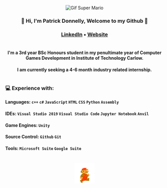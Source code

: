 <div align="center">

![Gif Super Mario](https://github.com/PatrickDonnelly/PatrickDonnelly/blob/main/images/superMario.gif)

### :wave: Hi, I'm Patrick Donnelly, Welcome to my Github :wave:
### [LinkedIn](www.linkedin.com/in/patrickdonnellygames) • [Website](https://patrickdonnelly.github.io/) 

#

#### I'm a 3rd year BSc Honours student in my penultimate year of Computer Games Development in Institute of Technology Carlow.
#### I am currently seeking a 4-6 month industry related internship.

#

</div>

### :computer: **Experience with:**

#### **Languages:**       `c++` `c#` `JavaScript` `HTML` `CSS` `Python` `Assembly` 

#### **IDEs:**            `Visual Studio 2019` `Visual Studio Code` `Jupyter Notebook` `Anvil`

#### **Game Engines:**    `Unity`

#### **Source Control:**  `Github` `Git`

#### **Tools:**           `Microsoft Suite` `Google Suite`

#

<div align="center">

<img src="https://github.com/PatrickDonnelly/PatrickDonnelly/blob/main/images/mario.gif" height="64" width="64">

</div>

<!--
**PatrickDonnelly/PatrickDonnelly** is a ✨ _special_ ✨ repository because its `README.md` (this file) appears on your GitHub profile.

Here are some ideas to get you started:

- 🔭 I’m currently working on ...
- 🌱 I’m currently learning ...
- 👯 I’m looking to collaborate on ...
- 🤔 I’m looking for help with ...
- 💬 Ask me about ...
- 📫 How to reach me: ...
- 😄 Pronouns: ...
- ⚡ Fun fact: ...
-->
